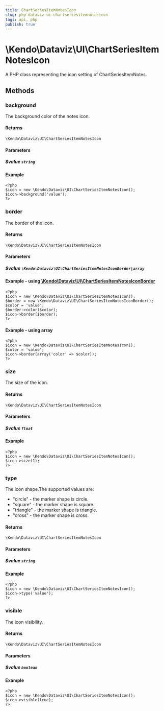 ```yaml
---
title: ChartSeriesItemNotesIcon
slug: php-dataviz-ui-chartseriesitemnotesicon
tags: api, php
publish: true
---
```


# \Kendo\Dataviz\UI\ChartSeriesItemNotesIcon

A PHP class representing the icon setting of ChartSeriesItemNotes.


## Methods

### background
The background color of the notes icon.

#### Returns
`\Kendo\Dataviz\UI\ChartSeriesItemNotesIcon`

#### Parameters

##### $value `string`



#### Example 
    <?php
    $icon = new \Kendo\Dataviz\UI\ChartSeriesItemNotesIcon();
    $icon->background('value');
    ?>

### border

The border of the icon.

#### Returns
`\Kendo\Dataviz\UI\ChartSeriesItemNotesIcon`

#### Parameters

##### $value `\Kendo\Dataviz\UI\ChartSeriesItemNotesIconBorder|array`


#### Example - using [\Kendo\Dataviz\UI\ChartSeriesItemNotesIconBorder](/kendo-ui/api/wrappers/php/Kendo/Dataviz/UI/ChartSeriesItemNotesIconBorder)
    <?php
    $icon = new \Kendo\Dataviz\UI\ChartSeriesItemNotesIcon();
    $border = new \Kendo\Dataviz\UI\ChartSeriesItemNotesIconBorder();
    $color = 'value';
    $border->color($color);
    $icon->border($border);
    ?>

#### Example - using array

    <?php
    $icon = new \Kendo\Dataviz\UI\ChartSeriesItemNotesIcon();
    $color = 'value';
    $icon->border(array('color' => $color));
    ?>

### size
The size of the icon.

#### Returns
`\Kendo\Dataviz\UI\ChartSeriesItemNotesIcon`

#### Parameters

##### $value `float`



#### Example 
    <?php
    $icon = new \Kendo\Dataviz\UI\ChartSeriesItemNotesIcon();
    $icon->size(1);
    ?>

### type
The icon shape.The supported values are:
* "circle" - the marker shape is circle.
* "square" - the marker shape is square.
* "triangle" - the marker shape is triangle.
* "cross" - the marker shape is cross.

#### Returns
`\Kendo\Dataviz\UI\ChartSeriesItemNotesIcon`

#### Parameters

##### $value `string`



#### Example 
    <?php
    $icon = new \Kendo\Dataviz\UI\ChartSeriesItemNotesIcon();
    $icon->type('value');
    ?>

### visible
The icon visibility.

#### Returns
`\Kendo\Dataviz\UI\ChartSeriesItemNotesIcon`

#### Parameters

##### $value `boolean`



#### Example 
    <?php
    $icon = new \Kendo\Dataviz\UI\ChartSeriesItemNotesIcon();
    $icon->visible(true);
    ?>

